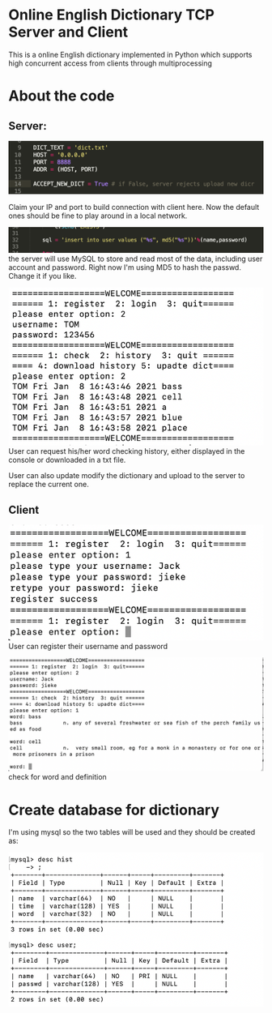 # Online English Dictionary TCP Server and Client

This is a online English dictionary implemented in Python which supports high concurrent access from clients through multiprocessing


# About the code

## Server:
![Alt text](https://github.com/GuanzhaoLi/Online-Dictionary-TCP_Server-and-Client/blob/main/image_help/img_server_port%20.png)

Claim your IP and port to build connection with client here. Now the default ones should be fine to play around in a local network.

![Alt text](https://github.com/GuanzhaoLi/Online-Dictionary-TCP_Server-and-Client/blob/main/image_help/%20image_md5.png)
the server will use MySQL to store and read most of the data, including user account and password. Right now I'm using MD5 to hash the passwd. Change it if you like.


![Alt text](https://github.com/GuanzhaoLi/Online-Dictionary-TCP_Server-and-Client/blob/main/image_help/user_history.png)
User can request his/her word checking history, either displayed in the console or downloaded in a txt file. 

User can also update modify the dictionary and upload to the server to replace the current one.

## Client
![Alt text](https://github.com/GuanzhaoLi/Online-Dictionary-TCP_Server-and-Client/blob/main/image_help/register.png)
User can register their username and password

![Alt text](https://github.com/GuanzhaoLi/Online-Dictionary-TCP_Server-and-Client/blob/main/image_help/check_word.png)
check for word and definition


# Create database for dictionary

I'm using mysql so the two tables will be used and they should be created as:

![Alt text](https://github.com/GuanzhaoLi/Online-Dictionary-TCP_Server-and-Client/blob/main/image_help/sqltable.png)

